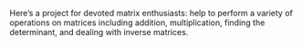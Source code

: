 Here’s a project for devoted matrix enthusiasts: help to perform a variety of operations on matrices including addition, multiplication, 
finding the determinant, and dealing with inverse matrices. 
